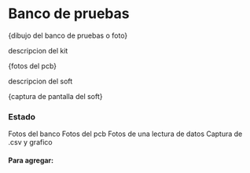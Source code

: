 # Banco de pruebas

{dibujo del banco de pruebas o foto}

descripcion del kit

{fotos del pcb}

descripcion del soft

{captura de pantalla del soft}

### Estado
Fotos del banco
Fotos del pcb
Fotos de una lectura de datos
Captura de .csv y grafico

#### Para agregar:

